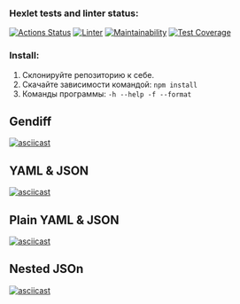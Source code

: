 ### Hexlet tests and linter status:
[![Actions Status](https://github.com/korpeev/frontend-project-lvl2/workflows/hexlet-check/badge.svg)](https://github.com/korpeev/frontend-project-lvl2/actions)
[![Linter](https://github.com/korpeev/frontend-project-lvl2/actions/workflows/linter.yaml/badge.svg)](https://github.com/korpeev/frontend-project-lvl2/actions/workflows/linter.yaml)
[![Maintainability](https://api.codeclimate.com/v1/badges/5adb3d685447457c8fc9/maintainability)](https://codeclimate.com/github/korpeev/frontend-project-lvl2/maintainability)
[![Test Coverage](https://api.codeclimate.com/v1/badges/5adb3d685447457c8fc9/test_coverage)](https://codeclimate.com/github/korpeev/frontend-project-lvl2/test_coverage)

### Install:
1. Cклонируйте репозиторию к себе. 
2. Скачайте зависимости командой: `npm install`
3. Команды программы: `-h --help -f --format` 

## Gendiff 
[![asciicast](https://asciinema.org/a/CdKEpxtg7edFmWl4PfZqnPFqU.svg)](https://asciinema.org/a/CdKEpxtg7edFmWl4PfZqnPFqU)
## YAML & JSON
[![asciicast](https://asciinema.org/a/UxPZ3mL8Ir37xoJ11DveN0u2t.svg)](https://asciinema.org/a/UxPZ3mL8Ir37xoJ11DveN0u2t)

## Plain YAML & JSON 
[![asciicast](https://asciinema.org/a/lpkuEEkB2GpJ9BV8YOl3XJec7.svg)](https://asciinema.org/a/lpkuEEkB2GpJ9BV8YOl3XJec7)

## Nested JSOn
[![asciicast](https://asciinema.org/a/M3r35jLhHeWr7OM2L8Gt1nLxa.svg)](https://asciinema.org/a/M3r35jLhHeWr7OM2L8Gt1nLxa)
